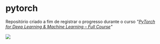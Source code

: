 # pytorch
Repositório criado a fim de registrar o progresso durante o curso _"[PyTorch for Deep Learning & Machine Learning – Full Course](https://youtu.be/V_xro1bcAuA)"_
<br>
<br>
[![](https://img.youtube.com/vi/V_xro1bcAuA/maxresdefault.jpg)](https://youtu.be/V_xro1bcAuA)
